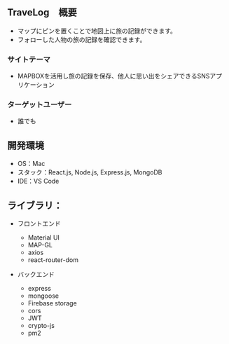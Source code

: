 ## TraveLog　概要
- マップにピンを置くことで地図上に旅の記録ができます。
- フォローした人物の旅の記録を確認できます。

### サイトテーマ
- MAPBOXを活用し旅の記録を保存、他人に思い出をシェアできるSNSアプリケーション

### ターゲットユーザー
- 誰でも

## 開発環境
- OS：Mac
- スタック：React.js, Node.js, Express.js, MongoDB
- IDE：VS Code

## ライブラリ：

- フロントエンド
  - Material UI
  - MAP-GL
  - axios
  - react-router-dom

- バックエンド
  - express
  - mongoose
  - Firebase storage
  - cors 
  - JWT
  - crypto-js
  - pm2
